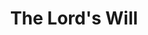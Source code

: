 ---
title: The Lord's Will
year: 1927
opening_date: 1927-01-18
closing_date: 1927-01-19
layout: productions
image:
image_caption:
image_credit:
playbill:
category:
Theatre: Theatre Jacksonville
cast:
  Mrs. Jones: Anne C. Lalor
  Lem Adams: Joseph Marron
  Mary: Nancy Osborne
  Singer: Mr. Joel Lay
crew:
  Director: Tracy L'Engle
  Lighting:
    - L.B. Pratt
    - Martha Race
  Scenery: Mrs. Strawn Perry
  Props: Mrs. A.S. Peatross
orchestra:
understudies:
external_links:
---